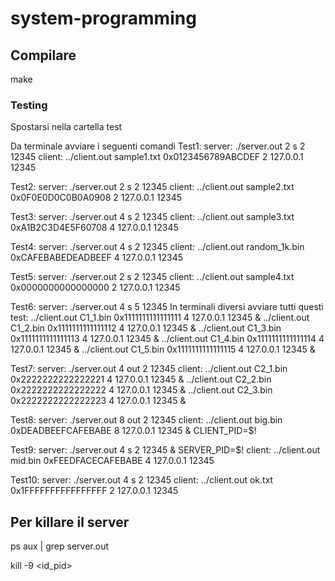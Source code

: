 # system-programming

## Compilare
make

### Testing
Spostarsi nella cartella test

Da terminale avviare i seguenti comandi
Test1:
server: ./server.out 2 s 2 12345
client: ../client.out sample1.txt 0x0123456789ABCDEF 2 127.0.0.1 12345

Test2:
server: ./server.out 2 s 2 12345
client: ../client.out sample2.txt 0x0F0E0D0C0B0A0908 2 127.0.0.1 12345

Test3:
server: ./server.out 4 s 2 12345
client: ../client.out sample3.txt 0xA1B2C3D4E5F60708 4 127.0.0.1 12345

Test4:
server: ./server.out 4 s 2 12345
client: ../client.out random_1k.bin 0xCAFEBABEDEADBEEF 4 127.0.0.1 12345

Test5:
server: ./server.out 2 s 2 12345
client: ../client.out sample4.txt 0x0000000000000000 2 127.0.0.1 12345

Test6:
server: ./server.out 4 s 5 12345
In terminali diversi avviare tutti questi test:
../client.out C1_1.bin 0x1111111111111111 4 127.0.0.1 12345 &
../client.out C1_2.bin 0x1111111111111112 4 127.0.0.1 12345 &
../client.out C1_3.bin 0x1111111111111113 4 127.0.0.1 12345 &
../client.out C1_4.bin 0x1111111111111114 4 127.0.0.1 12345 &
../client.out C1_5.bin 0x1111111111111115 4 127.0.0.1 12345 &

Test7:
server: ./server.out 4 out 2 12345
client:
../client.out C2_1.bin 0x2222222222222221 4 127.0.0.1 12345 &
../client.out C2_2.bin 0x2222222222222222 4 127.0.0.1 12345 &
../client.out C2_3.bin 0x2222222222222223 4 127.0.0.1 12345 &

Test8:
server: ./server.out 8 out 2 12345
client: ../client.out big.bin 0xDEADBEEFCAFEBABE 8 127.0.0.1 12345 & CLIENT_PID=$!

Test9:
server: ./server.out 4 s 2 12345 & SERVER_PID=$!
client: ../client.out mid.bin 0xFEEDFACECAFEBABE 4 127.0.0.1 12345

Test10:
server: ./server.out 4 s 2 12345
client: ../client.out ok.txt 0x1FFFFFFFFFFFFFFFF 2 127.0.0.1 12345
## Per killare il server 
ps aux | grep server.out

kill -9 <id_pid>
